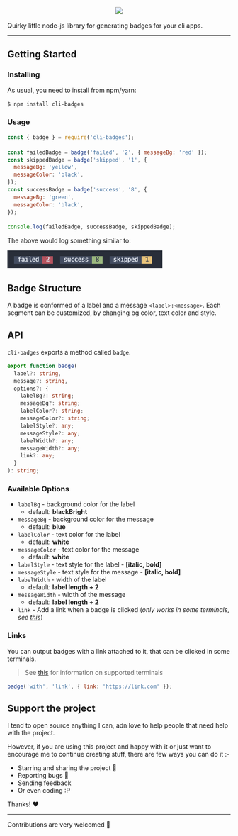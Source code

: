 
<div align="center">
  
  ![](https://vectr.com/kerff/ddbmvyZmm.svg?width=600&height=400&select=aNbKxciPh)
  
</div>

Quirky little node-js library for generating badges for your cli apps.

---

## Getting Started

### Installing

As usual, you need to install from npm/yarn:

```
$ npm install cli-badges
```

### Usage

```js
const { badge } = require('cli-badges');

const failedBadge = badge('failed', '2', { messageBg: 'red' });
const skippedBadge = badge('skipped', '1', {
  messageBg: 'yellow',
  messageColor: 'black',
});
const successBadge = badge('success', '8', {
  messageBg: 'green',
  messageColor: 'black',
});

console.log(failedBadge, successBadge, skippedBadge);
```

The above would log something similar to:

![](./output-example.png)

## Badge Structure

A badge is conformed of a label and a message `<label>:<message>`. Each segment can be customized, by changing bg color, text color and style.

## API

`cli-badges` exports a method called `badge`.

```ts
export function badge(
  label?: string,
  message?: string,
  options?: {
    labelBg?: string;
    messageBg?: string;
    labelColor?: string;
    messageColor?: string;
    labelStyle?: any;
    messageStyle?: any;
    labelWidth?: any;
    messageWidth?: any;
    link?: any;
  }
): string;
```

### Available Options

- `labelBg` - background color for the label
  - default: **blackBright**
- `messageBg` - background color for the message
  - default: **blue**
- `labelColor` - text color for the label
  - default: **white**
- `messageColor` - text color for the message
  - default: **white**
- `labelStyle` - text style for the label - **[italic, bold]**
- `messageStyle` - text style for the message - **[italic, bold]**
- `labelWidth` - width of the label
  - default: **label length + 2**
- `messageWidth` - width of the message
  - default: **label length + 2**
- `link` - Add a link when a badge is clicked (_only works in some terminals, see [this](#links)_)

### Links

You can output badges with a link attached to it, that can be clicked in some terminals.

> See [this](https://gist.github.com/egmontkob/eb114294efbcd5adb1944c9f3cb5feda) for information on supported terminals

```js
badge('with', 'link', { link: 'https://link.com' });
```

## Support the project
I tend to open source anything I can, adn love to help people that need help with the project.

However, if you are using this project and happy with it or just want to encourage me to continue creating stuff, there are few ways you can do it :-

* Starring and sharing the project 🚀
* Reporting bugs 🐛
* Sending feedback 
* Or even coding :P

Thanks! ❤️

---

Contributions are very welcomed 🥰

